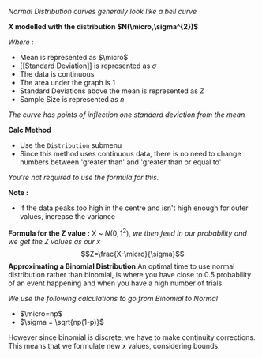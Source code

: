 *Normal Distribution curves generally look like a bell curve*

**$X$ modelled with the distribution $N(\micro,\sigma^{2})$**

*Where :*
- Mean is represented as $\micro$
- [[Standard Deviation]] is represented as $\sigma$ 
- The data is continuous 
- The area under the graph is 1
- Standard Deviations above the mean is represented as $Z$
- Sample Size is represented as $n$

*The curve has points of inflection one standard deviation from the mean*

**Calc Method**
- Use the `Distribution` submenu
- Since this method uses continuous data, there is no need to change numbers between 'greater than' and 'greater than or equal to'

*You're not required to use the formula for this.*

**Note :**
- If the data peaks too high in the centre and isn't high enough for outer values, increase the variance

**Formula for the Z value :**
X ~ $N(0, 1^{2})$, *we then feed in our probability and we get the Z values as our x*
$$Z=\frac{X-\micro}{\sigma}$$
**Approximating a Binomial Distribution**
An optimal time to use normal distribution rather than binomial, is where you have close to 0.5 probability of an event happening and when you have a high number of trials.

*We use the following calculations to go from Binomial to Normal*
- $\micro=np$
- $\sigma = \sqrt{np(1-p)}$

However since binomial is discrete, we have to make continuity corrections. This means that we formulate new x values, considering bounds.